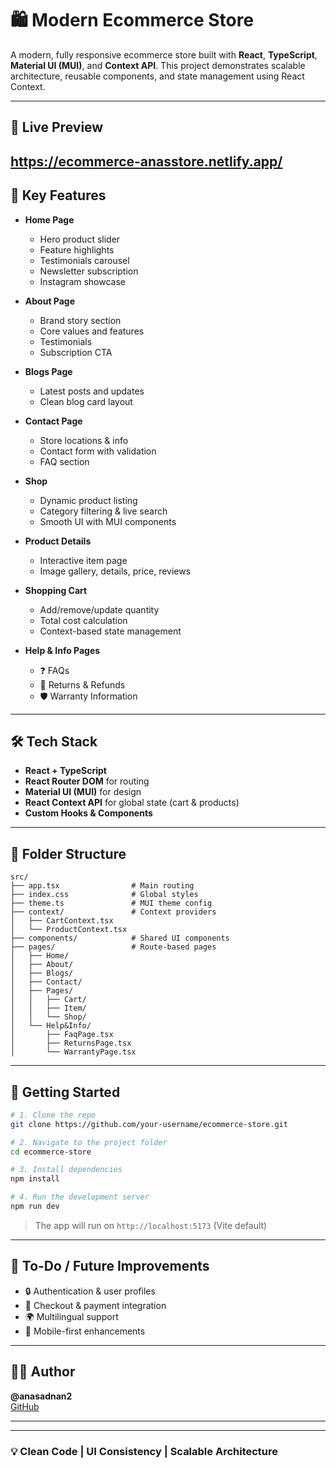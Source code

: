 # 🛍️ Modern Ecommerce Store

A modern, fully responsive ecommerce store built with **React**, **TypeScript**, **Material UI (MUI)**, and **Context API**. This project demonstrates scalable architecture, reusable components, and state management using React Context.

---

## 🚀 Live Preview

https://ecommerce-anasstore.netlify.app/
---

## 🧩 Key Features

- **Home Page**
  - Hero product slider
  - Feature highlights
  - Testimonials carousel
  - Newsletter subscription
  - Instagram showcase

- **About Page**
  - Brand story section
  - Core values and features
  - Testimonials
  - Subscription CTA

- **Blogs Page**
  - Latest posts and updates
  - Clean blog card layout

- **Contact Page**
  - Store locations & info
  - Contact form with validation
  - FAQ section

- **Shop**
  - Dynamic product listing
  - Category filtering & live search
  - Smooth UI with MUI components

- **Product Details**
  - Interactive item page
  - Image gallery, details, price, reviews

- **Shopping Cart**
  - Add/remove/update quantity
  - Total cost calculation
  - Context-based state management

- **Help & Info Pages**
  - ❓ FAQs
  - 🔁 Returns & Refunds
  - 🛡️ Warranty Information

---

## 🛠️ Tech Stack

- **React + TypeScript**
- **React Router DOM** for routing
- **Material UI (MUI)** for design
- **React Context API** for global state (cart & products)
- **Custom Hooks & Components**

---

## 📁 Folder Structure

```
src/
├── app.tsx                # Main routing
├── index.css              # Global styles
├── theme.ts               # MUI theme config
├── context/               # Context providers
│   ├── CartContext.tsx
│   └── ProductContext.tsx
├── components/            # Shared UI components
├── pages/                 # Route-based pages
│   ├── Home/
│   ├── About/
│   ├── Blogs/
│   ├── Contact/
│   ├── Pages/
│   │   ├── Cart/
│   │   ├── Item/
│   │   └── Shop/
│   └── Help&Info/
│       ├── FaqPage.tsx
│       ├── ReturnsPage.tsx
│       └── WarrantyPage.tsx
```

---

## 🧪 Getting Started

```bash
# 1. Clone the repo
git clone https://github.com/your-username/ecommerce-store.git

# 2. Navigate to the project folder
cd ecommerce-store

# 3. Install dependencies
npm install

# 4. Run the development server
npm run dev
```

> The app will run on `http://localhost:5173` (Vite default)

---

## 📌 To-Do / Future Improvements

- 🔒 Authentication & user profiles  
- 🛒 Checkout & payment integration  
- 🌍 Multilingual support  
- 📱 Mobile-first enhancements  

---

## 🧑‍💻 Author

**@anasadnan2**  
[GitHub](https://github.com/anasadnan2)

---


---

### 💡 Clean Code | UI Consistency | Scalable Architecture


